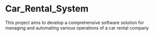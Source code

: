 # Car_Rental_System
This project aims to develop a comprehensive software solution for managing and automating various operations of a car rental company
